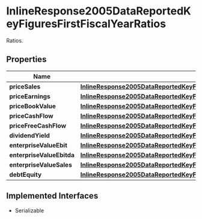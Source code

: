 

# InlineResponse2005DataReportedKeyFiguresFirstFiscalYearRatios

Ratios.

## Properties

Name | Type | Description | Notes
------------ | ------------- | ------------- | -------------
**priceSales** | [**InlineResponse2005DataReportedKeyFiguresFirstFiscalYearRatiosPriceSales**](InlineResponse2005DataReportedKeyFiguresFirstFiscalYearRatiosPriceSales.md) |  |  [optional]
**priceEarnings** | [**InlineResponse2005DataReportedKeyFiguresFirstFiscalYearRatiosPriceEarnings**](InlineResponse2005DataReportedKeyFiguresFirstFiscalYearRatiosPriceEarnings.md) |  |  [optional]
**priceBookValue** | [**InlineResponse2005DataReportedKeyFiguresFirstFiscalYearRatiosPriceBookValue**](InlineResponse2005DataReportedKeyFiguresFirstFiscalYearRatiosPriceBookValue.md) |  |  [optional]
**priceCashFlow** | [**InlineResponse2005DataReportedKeyFiguresFirstFiscalYearRatiosPriceCashFlow**](InlineResponse2005DataReportedKeyFiguresFirstFiscalYearRatiosPriceCashFlow.md) |  |  [optional]
**priceFreeCashFlow** | [**InlineResponse2005DataReportedKeyFiguresFirstFiscalYearRatiosPriceFreeCashFlow**](InlineResponse2005DataReportedKeyFiguresFirstFiscalYearRatiosPriceFreeCashFlow.md) |  |  [optional]
**dividendYield** | [**InlineResponse2005DataReportedKeyFiguresFirstFiscalYearRatiosDividendYield**](InlineResponse2005DataReportedKeyFiguresFirstFiscalYearRatiosDividendYield.md) |  |  [optional]
**enterpriseValueEbit** | [**InlineResponse2005DataReportedKeyFiguresFirstFiscalYearRatiosEnterpriseValueEbit**](InlineResponse2005DataReportedKeyFiguresFirstFiscalYearRatiosEnterpriseValueEbit.md) |  |  [optional]
**enterpriseValueEbitda** | [**InlineResponse2005DataReportedKeyFiguresFirstFiscalYearRatiosEnterpriseValueEbitda**](InlineResponse2005DataReportedKeyFiguresFirstFiscalYearRatiosEnterpriseValueEbitda.md) |  |  [optional]
**enterpriseValueSales** | [**InlineResponse2005DataReportedKeyFiguresFirstFiscalYearRatiosEnterpriseValueSales**](InlineResponse2005DataReportedKeyFiguresFirstFiscalYearRatiosEnterpriseValueSales.md) |  |  [optional]
**debtEquity** | [**InlineResponse2005DataReportedKeyFiguresFirstFiscalYearRatiosDebtEquity**](InlineResponse2005DataReportedKeyFiguresFirstFiscalYearRatiosDebtEquity.md) |  |  [optional]


## Implemented Interfaces

* Serializable


